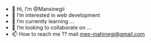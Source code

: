 - 👋 Hi, I’m @Mansinegii
- 👀 I’m interested in web development
- 🌱 I’m currently learning ...
- 💞️ I’m looking to collaborate on ...
- 📫 How to reach me ?? mail mee-mahinegi@gmail.com

<!---
Mansinegii/Mansinegii is a ✨ special ✨ repository because its `README.md` (this file) appears on your GitHub profile.
You can click the Preview link to take a look at your changes.
--->
